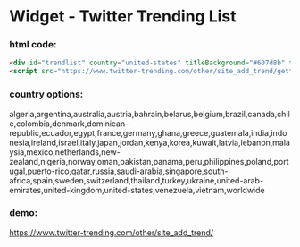 # Widget - Twitter Trending List

### html code:
```HTML
<div id="trendlist" country="united-states" titleBackground="#607d8b" titleColor="white" titleFontFamily="sans-serif" titleFontSize="17px" trendsFontSize="17px" bottomFontSize="12px" bottomBackground="#607d8b" bottomColor="white" bottomFontFamily="sans-serif"></div>
<script src="https://www.twitter-trending.com/other/site_add_trend/gettrends.js"></script>
```

### country options:

algeria,argentina,australia,austria,bahrain,belarus,belgium,brazil,canada,chile,colombia,denmark,dominican-republic,ecuador,egypt,france,germany,ghana,greece,guatemala,india,indonesia,ireland,israel,italy,japan,jordan,kenya,korea,kuwait,latvia,lebanon,malaysia,mexico,netherlands,new-zealand,nigeria,norway,oman,pakistan,panama,peru,philippines,poland,portugal,puerto-rico,qatar,russia,saudi-arabia,singapore,south-africa,spain,sweden,switzerland,thailand,turkey,ukraine,united-arab-emirates,united-kingdom,united-states,venezuela,vietnam,worldwide

### demo:
https://www.twitter-trending.com/other/site_add_trend/
